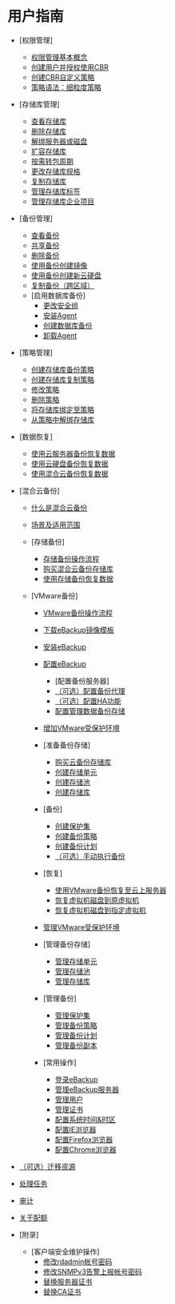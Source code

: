 # 用户指南

-   [权限管理]
    -   [权限管理基本概念](权限管理基本概念.md)
    -   [创建用户并授权使用CBR](创建用户并授权使用CBR.md)
    -   [创建CBR自定义策略](创建CBR自定义策略.md)
    -   [策略语法：细粒度策略](策略语法-细粒度策略.md)

-   [存储库管理]
    -   [查看存储库](查看存储库.md)
    -   [删除存储库](删除存储库.md)
    -   [解绑服务器或磁盘](解绑服务器或磁盘.md)
    -   [扩容存储库](扩容存储库.md)
    -   [按需转包周期](按需转包周期.md)
    -   [更改存储库规格](更改存储库规格.md)
    -   [复制存储库](复制存储库.md)
    -   [管理存储库标签](管理存储库标签.md)
    -   [管理存储库企业项目](管理存储库企业项目.md)

-   [备份管理]
    -   [查看备份](查看备份.md)
    -   [共享备份](共享备份.md)
    -   [删除备份](删除备份.md)
    -   [使用备份创建镜像](使用备份创建镜像.md)
    -   [使用备份创建新云硬盘](使用备份创建新云硬盘.md)
    -   [复制备份（跨区域）](复制备份（跨区域）.md)
    -   [启用数据库备份]
        -   [更改安全组](更改安全组.md)
        -   [安装Agent](安装Agent.md)
        -   [创建数据库备份](创建数据库备份.md)
        -   [卸载Agent](卸载Agent.md)


-   [策略管理]
    -   [创建存储库备份策略](创建存储库备份策略.md)
    -   [创建存储库复制策略](创建存储库复制策略.md)
    -   [修改策略](修改策略.md)
    -   [删除策略](删除策略.md)
    -   [将存储库绑定至策略](将存储库绑定至策略.md)
    -   [从策略中解绑存储库](从策略中解绑存储库.md)

-   [数据恢复]
    -   [使用云服务器备份恢复数据](使用云服务器备份恢复数据.md)
    -   [使用云硬盘备份恢复数据](使用云硬盘备份恢复数据.md)
    -   [使用混合云备份恢复数据](使用混合云备份恢复数据.md)

-   [混合云备份]
    -   [什么是混合云备份](什么是混合云备份.md)
    -   [场景及适用范围](场景及适用范围.md)
    -   [存储备份]
        -   [存储备份操作流程](存储备份操作流程.md)
        -   [购买混合云备份存储库](购买混合云备份存储库.md)
        -   [使用存储备份恢复数据](使用存储备份恢复数据.md)

    -   [VMware备份]
        -   [VMware备份操作流程](VMware备份操作流程.md)
        -   [下载eBackup镜像模板](下载eBackup镜像模板.md)
        -   [安装eBackup](安装eBackup.md)
        -   [配置eBackup](配置eBackup.md)
            -   [配置备份服务器]
            -   [（可选）配置备份代理](（可选）配置备份代理.md)
            -   [（可选）配置HA功能](（可选）配置HA功能.md)
            -   [配置管理数据备份存储](配置管理数据备份存储.md)

        -   [增加VMware受保护环境](增加VMware受保护环境.md)
        -   [准备备份存储]
            -   [购买云备份存储库](购买云备份存储库.md)
            -   [创建存储单元](创建存储单元.md)
            -   [创建存储池](创建存储池.md)
            -   [创建存储库](创建存储库.md)

        -   [备份]
            -   [创建保护集](创建保护集.md)
            -   [创建备份策略](创建备份策略.md)
            -   [创建备份计划](创建备份计划.md)
            -   [（可选）手动执行备份](（可选）手动执行备份.md)

        -   [恢复]
            -   [使用VMware备份恢复至云上服务器](使用VMware备份恢复至云上服务器.md)
            -   [恢复虚拟机磁盘到原虚拟机](恢复虚拟机磁盘到原虚拟机.md)
            -   [恢复虚拟机磁盘到指定虚拟机](恢复虚拟机磁盘到指定虚拟机.md)

        -   [管理VMware受保护环境](管理VMware受保护环境.md)
        -   [管理备份存储]
            -   [管理存储单元](管理存储单元.md)
            -   [管理存储池](管理存储池.md)
            -   [管理存储库](管理存储库.md)

        -   [管理备份]
            -   [管理保护集](管理保护集.md)
            -   [管理备份策略](管理备份策略.md)
            -   [管理备份计划](管理备份计划.md)
            -   [管理备份副本](管理备份副本.md)

        -   [常用操作]
            -   [登录eBackup](登录eBackup.md)
            -   [管理eBackup服务器](管理eBackup服务器.md)
            -   [管理用户](管理用户.md)
            -   [管理证书](管理证书.md)
            -   [配置系统时间&时区](配置系统时间-时区.md)
            -   [配置IE浏览器](配置IE浏览器.md)
            -   [配置Firefox浏览器](配置Firefox浏览器.md)
            -   [配置Chrome浏览器](配置Chrome浏览器.md)



-   [（可选）迁移资源](（可选）迁移资源.md)
-   [处理任务](处理任务.md)
-   [审计](审计.md)
-   [关于配额](关于配额.md)
-   [附录]
    -   [客户端安全维护操作]
        -   [修改rdadmin帐号密码](修改rdadmin帐号密码.md)
        -   [修改SNMPv3告警上报帐号密码](修改SNMPv3告警上报帐号密码.md)
        -   [替换服务器证书](替换服务器证书.md)
        -   [替换CA证书](替换CA证书.md)


